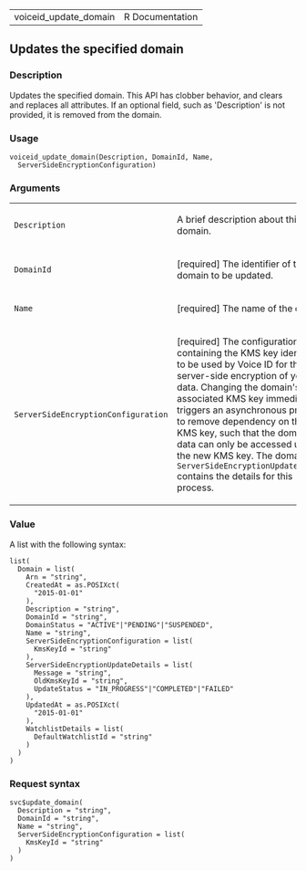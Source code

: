 <table style="width: 100%;">
<tbody>
<tr class="odd">
<td>voiceid_update_domain</td>
<td style="text-align: right;">R Documentation</td>
</tr>
</tbody>
</table>

## Updates the specified domain

### Description

Updates the specified domain. This API has clobber behavior, and clears
and replaces all attributes. If an optional field, such as 'Description'
is not provided, it is removed from the domain.

### Usage

    voiceid_update_domain(Description, DomainId, Name,
      ServerSideEncryptionConfiguration)

### Arguments

<table>
<colgroup>
<col style="width: 35%" />
<col style="width: 65%" />
</colgroup>
<tbody>
<tr class="odd">
<td><code
id="voiceid_update_domain_:_Description">Description</code></td>
<td><p>A brief description about this domain.</p></td>
</tr>
<tr class="even">
<td><code id="voiceid_update_domain_:_DomainId">DomainId</code></td>
<td><p>[required] The identifier of the domain to be updated.</p></td>
</tr>
<tr class="odd">
<td><code id="voiceid_update_domain_:_Name">Name</code></td>
<td><p>[required] The name of the domain.</p></td>
</tr>
<tr class="even">
<td><code
id="voiceid_update_domain_:_ServerSideEncryptionConfiguration">ServerSideEncryptionConfiguration</code></td>
<td><p>[required] The configuration, containing the KMS key identifier,
to be used by Voice ID for the server-side encryption of your data.
Changing the domain's associated KMS key immediately triggers an
asynchronous process to remove dependency on the old KMS key, such that
the domain's data can only be accessed using the new KMS key. The
domain's <code>ServerSideEncryptionUpdateDetails</code> contains the
details for this process.</p></td>
</tr>
</tbody>
</table>

### Value

A list with the following syntax:

    list(
      Domain = list(
        Arn = "string",
        CreatedAt = as.POSIXct(
          "2015-01-01"
        ),
        Description = "string",
        DomainId = "string",
        DomainStatus = "ACTIVE"|"PENDING"|"SUSPENDED",
        Name = "string",
        ServerSideEncryptionConfiguration = list(
          KmsKeyId = "string"
        ),
        ServerSideEncryptionUpdateDetails = list(
          Message = "string",
          OldKmsKeyId = "string",
          UpdateStatus = "IN_PROGRESS"|"COMPLETED"|"FAILED"
        ),
        UpdatedAt = as.POSIXct(
          "2015-01-01"
        ),
        WatchlistDetails = list(
          DefaultWatchlistId = "string"
        )
      )
    )

### Request syntax

    svc$update_domain(
      Description = "string",
      DomainId = "string",
      Name = "string",
      ServerSideEncryptionConfiguration = list(
        KmsKeyId = "string"
      )
    )
